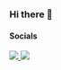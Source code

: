 
### Hi there 👋

<!--
**kunal-gandhre/kunal-gandhre** is a ✨ _special_ ✨ repository because its `README.md` (this file) appears on your GitHub profile.

Here are some ideas to get you started:

- 🔭 I’m currently working on ...
- 🌱 I’m currently learning ...
- 👯 I’m looking to collaborate on ...
- 🤔 I’m looking for help with ...
- 💬 Ask me about ...
- 📫 How to reach me: ...
- 😄 Pronouns: ...
- ⚡ Fun fact: ...
-->

<h4> Socials</h4>
<div>

  
<!--   linkedin -->
  <a href="https://www.linkedin.com/in/kunal-gandhre">
    <img src="https://img.shields.io/badge/-Linkedin-%230e76a8?style=for-the-badge&logo=linkedin&logoColor=white"/>
  </a>
  
<!--   twitter -->
  <a href="https://twitter.com/gandhre">
    <img src="https://img.shields.io/badge/-twitter-%2300acee?style=for-the-badge&logo=twitter&logoColor=white"/>
  </a>
  
</div>


